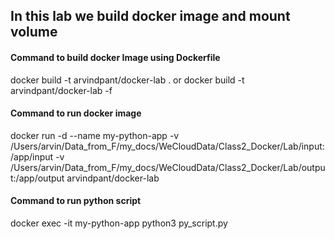 ## In this lab we build docker image and mount volume

#### Command to build docker Image using Dockerfile
docker build -t arvindpant/docker-lab . or docker build -t arvindpant/docker-lab -f <DockerFile>

#### Command to run docker image
docker run -d --name my-python-app -v /Users/arvin/Data_from_F/my_docs/WeCloudData/Class2_Docker/Lab/input:/app/input -v /Users/arvin/Data_from_F/my_docs/WeCloudData/Class2_Docker/Lab/output:/app/output arvindpant/docker-lab

#### Command to run python script
docker exec -it my-python-app python3 py_script.py
